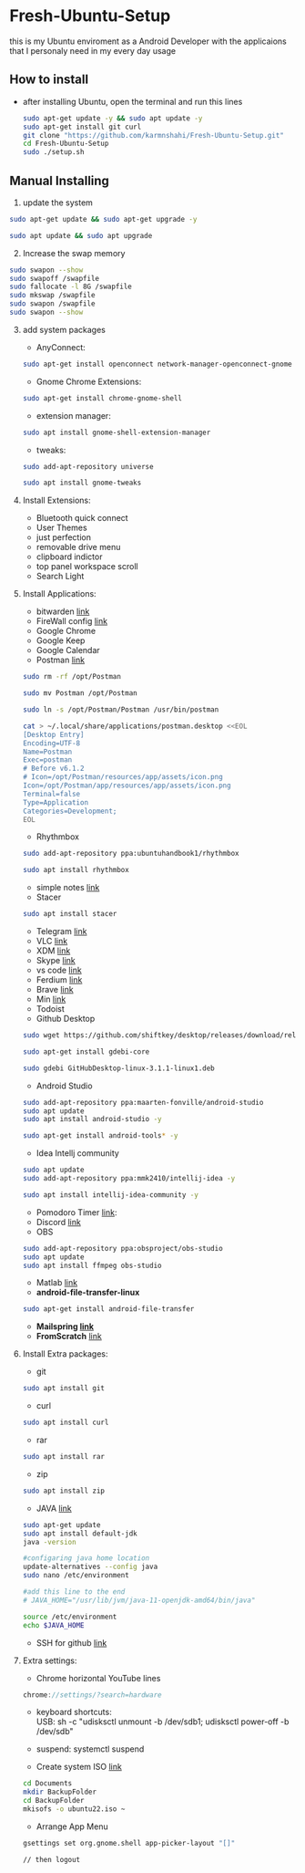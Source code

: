 # Fresh-Ubuntu-Setup

this is my Ubuntu enviroment as a Android Developer with the applicaions
that I personaly need in my every day usage 



## How to install

- after installing Ubuntu, open the terminal and run this lines
    
    ```bash
    sudo apt-get update -y && sudo apt update -y
    sudo apt-get install git curl 
    git clone "https://github.com/karmnshahi/Fresh-Ubuntu-Setup.git"
    cd Fresh-Ubuntu-Setup
    sudo ./setup.sh
    ```


## Manual Installing

1. update the system

```bash
sudo apt-get update && sudo apt-get upgrade -y

sudo apt update && sudo apt upgrade
```

2. Increase the swap memory

```bash
sudo swapon --show
sudo swapoff /swapfile
sudo fallocate -l 8G /swapfile
sudo mkswap /swapfile
sudo swapon /swapfile
sudo swapon --show
```

3. add system packages
    - AnyConnect:
    
    ```bash
    sudo apt-get install openconnect network-manager-openconnect-gnome
    ```
    
    - Gnome Chrome Extensions:
    
    ```bash
    sudo apt-get install chrome-gnome-shell
    ```
    
    - extension manager:
    
    ```bash
    sudo apt install gnome-shell-extension-manager
    ```
    
    - tweaks:
    
    ```bash
    sudo add-apt-repository universe
    
    sudo apt install gnome-tweaks
    ```
    

4. Install Extensions:
    - Bluetooth quick connect
    - User Themes
    - just perfection
    - removable drive menu
    - clipboard indictor
    - top panel workspace scroll
    - Search Light

5. Install Applications:
    - bitwarden [link](https://vault.bitwarden.com/download/?app=desktop&platform=linux&variant=deb)
    - FireWall config [link](https://costales.github.io/projects/gufw/)
    - Google Chrome
    - Google Keep
    - Google Calendar
    - Postman [link](https://dl.pstmn.io/download/latest/linux_64)
    
    ```bash
    sudo rm -rf /opt/Postman
    
    sudo mv Postman /opt/Postman
    
    sudo ln -s /opt/Postman/Postman /usr/bin/postman
    
    cat > ~/.local/share/applications/postman.desktop <<EOL
    [Desktop Entry]
    Encoding=UTF-8
    Name=Postman
    Exec=postman
    # Before v6.1.2
    # Icon=/opt/Postman/resources/app/assets/icon.png
    Icon=/opt/Postman/app/resources/app/assets/icon.png
    Terminal=false
    Type=Application
    Categories=Development;
    EOL
    ```
    
    - Rhythmbox
    
    ```bash
    sudo add-apt-repository ppa:ubuntuhandbook1/rhythmbox
    
    sudo apt install rhythmbox
    ```
    
    - simple notes [link](https://github.com/Automattic/simplenote-electron/releases/download/v2.21.0/Simplenote-linux-2.21.0-amd64.deb)
    - Stacer
    
    ```bash
    sudo apt install stacer
    ```
    
    - Telegram [link](https://telegram.org/dl/desktop/linux)
    - VLC [link](apt://vlc)
    - XDM [link](https://github.com/subhra74/xdm/releases/download/7.2.11/xdm-setup-7.2.11.tar.xz)
    - Skype [link](https://go.skype.com/skypeforlinux-64.deb)
    - vs code [link](https://az764295.vo.msecnd.net/stable/92da9481c0904c6adfe372c12da3b7748d74bdcb/code_1.76.0-1677667493_amd64.deb)
    - Ferdium [link](https://objects.githubusercontent.com/github-production-release-asset-2e65be/481432086/558d5a8c-e448-4bd4-afa4-b4667fe10ddd?X-Amz-Algorithm=AWS4-HMAC-SHA256&X-Amz-Credential=AKIAIWNJYAX4CSVEH53A%2F20230306%2Fus-east-1%2Fs3%2Faws4_request&X-Amz-Date=20230306T050907Z&X-Amz-Expires=300&X-Amz-Signature=350a6bd08064befe4a96b67ca5317716dbbeea6b9aab456b36cf396f37e7fdc2&X-Amz-SignedHeaders=host&actor_id=0&key_id=0&repo_id=481432086&response-content-disposition=attachment%3B%20filename%3DFerdium-linux-6.2.4-amd64.deb&response-content-type=application%2Foctet-stream)
    - Brave [link](https://brave.com/linux/#debian-ubuntu-mint)
    - Min [link](https://github.com/minbrowser/min/releases/download/v1.27.0/min-1.27.0-amd64.deb)
    - Todoist
    - Github Desktop
    
    ```bash
    sudo wget https://github.com/shiftkey/desktop/releases/download/release-3.1.1-linux1/GitHubDesktop-linux-3.1.1-linux1.deb
    
    sudo apt-get install gdebi-core
    
    sudo gdebi GitHubDesktop-linux-3.1.1-linux1.deb
    ```
    
    - Android Studio
    
    ```bash
    sudo add-apt-repository ppa:maarten-fonville/android-studio
    sudo apt update
    sudo apt install android-studio -y
    
    sudo apt-get install android-tools* -y
    ```
    
    - Idea Intellj community
    
    ```bash
    sudo apt update
    sudo add-apt-repository ppa:mmk2410/intellij-idea -y
    
    sudo apt install intellij-idea-community -y
    ```
    
    - Pomodoro Timer [link](https://github.com/roldanjr/pomatez/releases/download/v1.2.2/Pomatez-v1.2.2-linux.deb):
    - Discord [link](https://discord.com/api/download?platform=linux&format=deb)
    - OBS
    
    ```bash
    sudo add-apt-repository ppa:obsproject/obs-studio
    sudo apt update
    sudo apt install ffmpeg obs-studio
    ```
    
    - Matlab [link](https://medium.com/@lh.long/install-matlab-r2018b-on-ubuntu-9d00062a4911)
    - **android-file-transfer-linux**
    
    ```bash
    sudo apt-get install android-file-transfer
    ```
    
    - **Mailspring [link](https://updates.getmailspring.com/download?platform=linuxDeb)**
    - **FromScratch**  [link](https://github.com/Kilian/fromscratch/releases/download/v1.4.3/FromScratch_1.4.3_amd64.deb)
    
    
6. Install Extra packages:
    - git    
    ```bash
    sudo apt install git
    ```

    - curl        
    ```bash
    sudo apt install curl
    ```    
    - rar
        
    ```bash
    sudo apt install rar
    ```    
    - zip    
    ```bash
    sudo apt install zip
    ```
        
    - JAVA  [link](https://www.theserverside.com/blog/Coffee-Talk-Java-News-Stories-and-Opinions/How-do-I-install-Java-on-Ubuntu)    
    ```bash
    sudo apt-get update
    sudo apt install default-jdk
    java -version

    #configaring java home location
    update-alternatives --config java
    sudo nano /etc/environment

    #add this line to the end 
    # JAVA_HOME="/usr/lib/jvm/java-11-openjdk-amd64/bin/java"

    source /etc/environment
    echo $JAVA_HOME
    ```
        
    - SSH for github [link](https://docs.github.com/en/authentication/connecting-to-github-with-ssh/generating-a-new-ssh-key-and-adding-it-to-the-ssh-agent)
        


7. Extra settings:

    - Chrome horizontal YouTube lines

    ```jsx
    chrome://settings/?search=hardware
    ```

    - keyboard shortcuts:   
    USB: sh -c "udisksctl unmount -b /dev/sdb1; udisksctl power-off -b /dev/sdb"
        
    - suspend: systemctl suspend
        
    - Create system ISO [link](https://itslinuxfoss.com/how-to-create-an-iso-from-current-installation-in-ubuntu-22-04/)
    
    ```bash
    cd Documents
    mkdir BackupFolder
    cd BackupFolder
    mkisofs -o ubuntu22.iso ~
    ```
    
    - Arrange App Menu
    ```bash
    gsettings set org.gnome.shell app-picker-layout "[]"
    
    // then logout
    ```